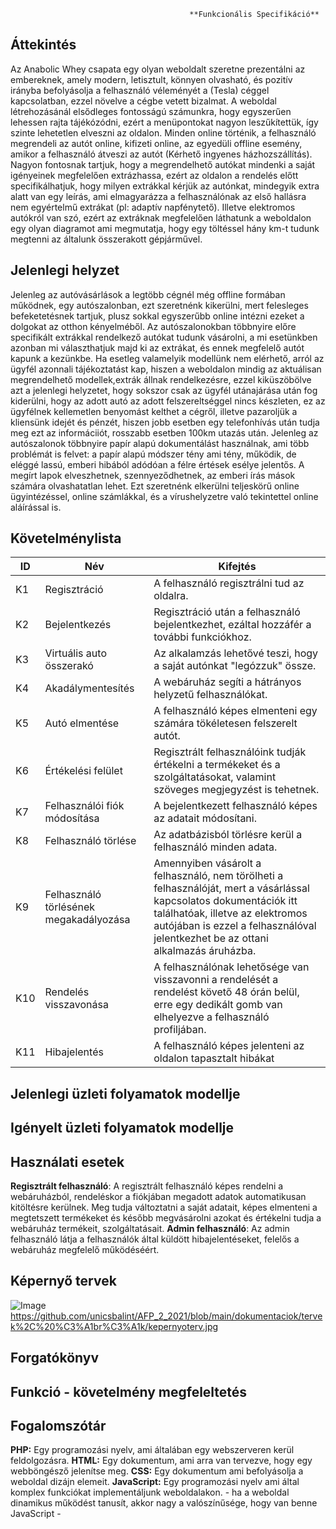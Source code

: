                                             **Funkcionális Specifikáció**

## Áttekintés

Az Anabolic Whey csapata egy olyan weboldalt szeretne prezentálni az embereknek, amely modern, letisztult, könnyen olvasható, és pozitív irányba befolyásolja a felhasználó véleményét a (Tesla) céggel kapcsolatban, ezzel növelve a cégbe vetett bizalmat.
A weboldal létrehozásánál elsődleges fontosságú számunkra, hogy egyszerűen lehessen rajta tájékózódni, ezért a menüpontokat nagyon leszűkítettük, így szinte lehetetlen elveszni az oldalon.
Minden online történik, a felhasználó megrendeli az autót online, kifizeti online, az egyedüli offline esemény, amikor a felhasználó átveszi az autót (Kérhető ingyenes házhozszállítás).
Nagyon fontosnak tartjuk, hogy a megrendelhető autókat mindenki a saját igényeinek megfelelően extrázhassa, ezért az oldalon a rendelés előtt specifikálhatjuk, hogy milyen extrákkal kérjük az autónkat, mindegyik extra alatt van egy leírás, ami elmagyarázza a felhasználónak az első hallásra nem egyértelmű extrákat (pl: adaptív napfénytető).
Illetve elektromos autókról van szó, ezért az extráknak megfelelően láthatunk a weboldalon egy olyan diagramot ami megmutatja, hogy egy töltéssel hány km-t tudunk megtenni az általunk összerakott gépjárművel.

## Jelenlegi helyzet

Jelenleg az autóvásárlások a legtöbb cégnél még offline formában működnek, egy autószalonban, ezt szeretnénk kikerülni, mert felesleges befeketetésnek tartjuk, plusz sokkal egyszerűbb online intézni ezeket a dolgokat az otthon kényelméből.
Az autószalonokban többnyire előre specifikált extrákkal rendelkező autókat tudunk vásárolni, a mi esetünkben azonban mi választhatjuk majd ki az extrákat, és ennek megfelelő autót kapunk a kezünkbe.
Ha esetleg valamelyik modellünk nem elérhető, arról az ügyfél azonnali tájékoztatást kap, hiszen a weboldalon mindig az aktuálisan megrendelhető modellek,extrák állnak rendelkezésre, ezzel kiküszöbölve azt a jelenlegi helyzetet, hogy sokszor csak az ügyfél utánajárása után fog kiderülni, hogy az adott autó az adott felszereltséggel nincs készleten, ez az ügyfélnek kellemetlen benyomást kelthet a cégről, illetve pazaroljük a kliensünk idejét és pénzét, hiszen jobb esetben egy telefonhívás után tudja meg ezt az informáciiót, rosszabb esetben 100km utazás után.
Jelenleg az autószalonok többnyire papír alapú dokumentálást használnak, ami több problémát is felvet: a papír alapú módszer tény ami tény, működik, de eléggé lassú, emberi hibából adódóan a félre értések esélye jelentős. A megírt lapok elveszhetnek, szennyeződhetnek, az emberi írás mások számára olvashatatlan lehet. 
Ezt szeretnénk elkerülni teljeskörű online ügyintézéssel, online számlákkal, és a vírushelyzetre való tekintettel online aláírással is.


## Követelménylista
ID | Név | Kifejtés
    -- | --- | --------
    K1 | Regisztráció | A felhasználó regisztrálni tud az oldalra.
    K2 | Bejelentkezés | Regisztráció után a felhasználó bejelentkezhet, ezáltal hozzáfér a további funkciókhoz.
    K3 | Virtuális auto összerakó | Az alkalamzás lehetővé teszi, hogy a saját autónkat "legózzuk" össze.
    K4 | Akadálymentesítés | A webáruház segíti a hátrányos helyzetű felhasználókat.
    K5 | Autó elmentése | A felhasználó képes elmenteni egy számára tökéletesen felszerelt autót.
    K6 | Értékelési felület | Regisztrált felhasználóink tudják értékelni a termékeket és a szolgáltatásokat, valamint szöveges megjegyzést is tehetnek.
    K7 | Felhasználói fiók módosítása | A bejelentkezett felhasználó képes az adatait módosítani.
    K8 | Felhasználó törlése | Az adatbázisból törlésre kerül a felhasználó minden adata.
    K9 | Felhasználó törlésének megakadályozása | Amennyiben vásárolt a felhasználó, nem törölheti a felhasználóját, mert a vásárlással kapcsolatos dokumentációk itt találhatóak, illetve az elektromos autójában is ezzel a felhasználóval jelentkezhet be az ottani alkalmazás áruházba.
    K10 | Rendelés visszavonása | A felhasználónak lehetősége van visszavonni a rendelését a rendelést követő 48 órán belül, erre egy dedikált gomb van elhelyezve a felhasználó profiljában.
    K11 | Hibajelentés | A felhasználó képes jelenteni az oldalon tapasztalt hibákat

## Jelenlegi üzleti folyamatok modellje


## Igényelt üzleti folyamatok modellje


## Használati esetek

 **Regisztrált felhasználó**: A regisztrált felhasználó képes rendelni a webáruházból, rendeléskor a fiókjában megadott adatok automatikusan kitöltésre kerülnek. Meg tudja változtatni a saját adatait, képes elmenteni a megtetszett termékeket és később megvásárolni azokat és értékelni tudja a webáruház termékeit, szolgáltatásait.
 **Admin felhasználó**: Az admin felhasználó látja a felhasználók által küldött hibajelentéseket, felelős a webáruház megfelelő működéséért.

## Képernyő tervek
![Image](https://github.com/unicsbalint/AFP_2_2021/blob/main/dokumentaciok/tervek%2C%20%C3%A1br%C3%A1k/kepernyoterv.jpg)
https://github.com/unicsbalint/AFP_2_2021/blob/main/dokumentaciok/tervek%2C%20%C3%A1br%C3%A1k/kepernyoterv.jpg
## Forgatókönyv


## Funkció - követelmény megfeleltetés



## Fogalomszótár
**PHP:** 	Egy programozási nyelv, ami általában egy webszerveren kerül feldolgozásra.
**HTML:**	Egy dokumentum, ami arra van tervezve, hogy egy webböngésző jelenítse meg.
**CSS:** 	Egy dokumentum ami befolyásolja a weboldal dizájn elemeit.
**JavaScript:** Egy programozási nyelv ami által komplex funkciókat implementáljunk weboldalakon. - ha a weboldal dinamikus működést tanusít, akkor nagy a valószínűsége, hogy van benne JavaScript -


